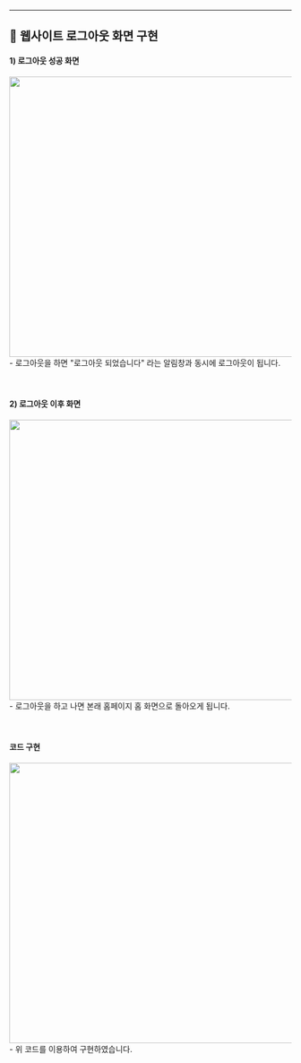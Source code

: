 <hr>

<p align="center">
<h2 align="left"> 📢 웹사이트 로그아웃 화면 구현</h2>


<h4 align="left"> 1) 로그아웃 성공 화면 </h4>
<img src="https://user-images.githubusercontent.com/101113265/170326906-3888780b-ef1a-4a51-b0da-051e2cd7b6b6.JPG" width="700" height="500">
- 로그아웃을 하면 "로그아웃 되었습니다" 라는 알림창과 동시에 로그아웃이 됩니다.
<br><br><br/>


<h4 align="left"> 2) 로그아웃 이후 화면 </h4>
<img src="https://user-images.githubusercontent.com/101113265/170327264-ca0a32af-6c9f-4d83-803c-8595b874aed7.JPG" width="700" height="500">
- 로그아웃을 하고 나면 본래 홈페이지 홈 화면으로 돌아오게 됩니다.
<br><br><br/>


<h4 align="left"> 코드 구현 </h4>
<img src="https://user-images.githubusercontent.com/101113265/170327552-18dcc1a2-ca93-4657-8be3-8a9686646f76.JPG" width="700" height="500">
- 위 코드를 이용하여 구현하였습니다.
<br><br><br/>
